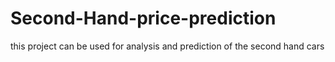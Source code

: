 # Second-Hand-price-prediction
this project can be used for analysis and prediction of the second hand cars
